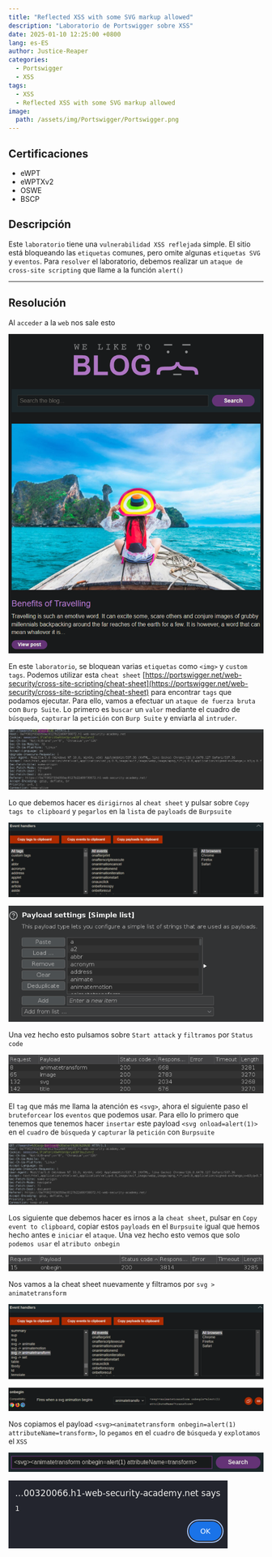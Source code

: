 ```yaml
---
title: "Reflected XSS with some SVG markup allowed"
description: "Laboratorio de Portswigger sobre XSS"
date: 2025-01-10 12:25:00 +0800
lang: es-ES
author: Justice-Reaper
categories:
  - Portswigger
  - XSS
tags:
  - XSS
  - Reflected XSS with some SVG markup allowed
image:
  path: /assets/img/Portswigger/Portswigger.png
---
```


## Certificaciones

- eWPT
- eWPTXv2
- OSWE
- BSCP
  
## Descripción

Este `laboratorio` tiene una `vulnerabilidad XSS reflejada` simple. El sitio está bloqueando las `etiquetas` comunes, pero omite algunas `etiquetas SVG` y `eventos`. Para `resolver` el laboratorio, debemos realizar un `ataque de cross-site scripting` que llame a la función `alert()`

---

## Resolución

Al `acceder` a la `web` nos sale esto

![](/assets/img/XSS-Lab-16/image_1.png)

En este `laboratorio`, se bloquean varias `etiquetas` como `<img>` y `custom tags`. Podemos utilizar esta `cheat sheet` [https://portswigger.net/web-security/cross-site-scripting/cheat-sheet](https://portswigger.net/web-security/cross-site-scripting/cheat-sheet) para encontrar `tags` que podamos ejecutar. Para ello, vamos a efectuar un `ataque de fuerza bruta` con `Burp Suite`. Lo primero es `buscar` un `valor` mediante el cuadro de `búsqueda`, `capturar` la `petición` con `Burp Suite` y enviarla al `intruder`.

![](/assets/img/XSS-Lab-16/image_2.png)

Lo que debemos hacer es `dirigirnos` al `cheat sheet` y pulsar sobre `Copy tags to clipboard` y `pegarlos` en la `lista` de `payloads` de `Burpsuite`

![](/assets/img/XSS-Lab-16/image_3.png)

![](/assets/img/XSS-Lab-16/image_4.png)

Una vez hecho esto pulsamos sobre `Start attack` y `filtramos` por `Status code`

![](/assets/img/XSS-Lab-16/image_5.png)

El `tag` que más me llama la atención es `<svg>`, ahora el siguiente paso el `bruteforcear` los `eventos` que podemos usar. Para ello lo primero que tenemos que tenemos hacer `insertar` este payload `<svg onload=alert(1)>` en el `cuadro` de `búsqueda` y `capturar` la `petición` con `Burpsuite`

![](/assets/img/XSS-Lab-16/image_6.png)

Los siguiente que debemos hacer es irnos a la `cheat sheet`, pulsar en `Copy event to clipboard`, copiar estos `payloads` en el `Burpsuite` igual que hemos hecho antes e `iniciar` el `ataque`. Una vez hecho esto vemos que solo `podemos usar` el `atributo onbegin`

![](/assets/img/XSS-Lab-16/image_7.png)

Nos vamos a la cheat sheet nuevamente y filtramos por `svg > animatetransform`

![](/assets/img/XSS-Lab-16/image_8.png)

![](/assets/img/XSS-Lab-16/image_9.png)

Nos copiamos el payload `<svg><animatetransform onbegin=alert(1) attributeName=transform>`, lo `pegamos` en el `cuadro` de `búsqueda` y `explotamos` el `XSS`

![](/assets/img/XSS-Lab-16/image_10.png)

![](/assets/img/XSS-Lab-16/image_11.png)
